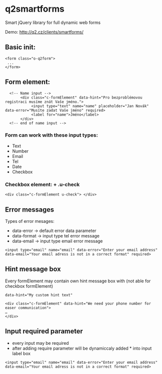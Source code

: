 # q2smartforms
Smart jQuery library for full dynamic web forms

Demo:
http://q2.cz/clients/smartforms/

## Basic init:
  ```
  <form class="o-q2form">
   ...
  </form>
  ```
  
## Form element:
```
  <!-- Name input -->
       <div class="c-formElement" data-hint="Pro bezproblémovou registraci musíme znát Vaše jméno.">
            <input type="text" name="name" placeholder="Jan Novák" data-error="Musíte zadat Vaše jméno" required>
            <label for="name">Jméno</label>
       </div>
  <!-- end of name input -->
```

### Form can work with these input types:
  -	Text
  -	Number
  -	Email
  -	Tel
  -	Date
  -	Checkbox

### Checkbox element: + .u-check
  ```
  <div class="c-formElement u-check"> </div>
  ```
  
## Error messages
Types of error mesages:
- data-error -> default error data parameter
- data-format -> input type tel error message
- data-email -> input type email error message

```
<input type="email" name="email" data-error="Enter your email address" data-email="Your email adress is not in a correct format" required>
```

## Hint message box
Every formElement may contain own hint message box with (not able for checkbox formElement)
```
data-hint="My custom hint text"
```

```
<div class="c-formElement" data-hint="We need your phone number for easer communication">
…
</div>
```

## Input required parameter
- every input may be required
- after adding require parameter will be dynamiccaly added * into input label box
```
<input type="email" name="email" data-error="Enter your email address" data-email="Your email adress is not in a correct format" required>
```


